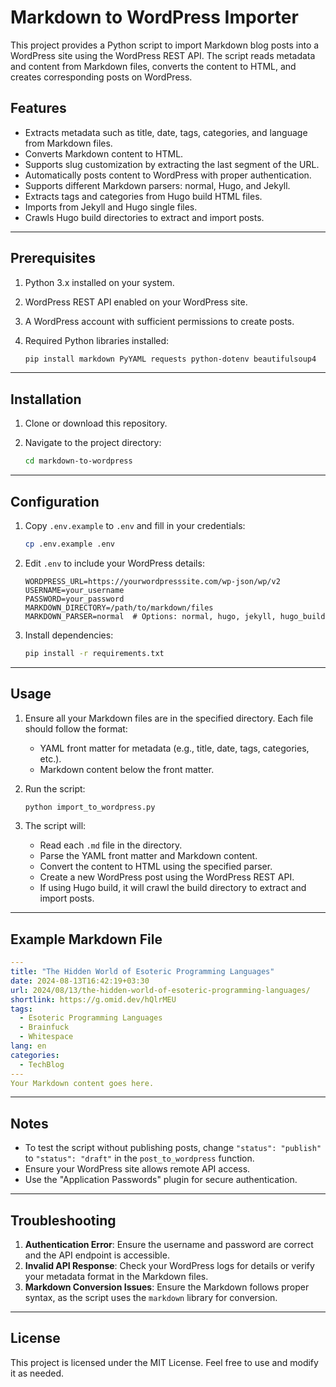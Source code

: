 # Markdown to WordPress Importer

This project provides a Python script to import Markdown blog posts into a WordPress site using the WordPress REST API. The script reads metadata and content from Markdown files, converts the content to HTML, and creates corresponding posts on WordPress.

## Features

- Extracts metadata such as title, date, tags, categories, and language from Markdown files.
- Converts Markdown content to HTML.
- Supports slug customization by extracting the last segment of the URL.
- Automatically posts content to WordPress with proper authentication.
- Supports different Markdown parsers: normal, Hugo, and Jekyll.
- Extracts tags and categories from Hugo build HTML files.
- Imports from Jekyll and Hugo single files.
- Crawls Hugo build directories to extract and import posts.

---

## Prerequisites

1. Python 3.x installed on your system.
2. WordPress REST API enabled on your WordPress site.
3. A WordPress account with sufficient permissions to create posts.
4. Required Python libraries installed:

   ```bash
   pip install markdown PyYAML requests python-dotenv beautifulsoup4
   ```

---

## Installation

1. Clone or download this repository.
2. Navigate to the project directory:

   ```bash
   cd markdown-to-wordpress
   ```

---

## Configuration

1. Copy `.env.example` to `.env` and fill in your credentials:

   ```bash
   cp .env.example .env
   ```

2. Edit `.env` to include your WordPress details:

   ```plaintext
   WORDPRESS_URL=https://yourwordpresssite.com/wp-json/wp/v2
   USERNAME=your_username
   PASSWORD=your_password
   MARKDOWN_DIRECTORY=/path/to/markdown/files
   MARKDOWN_PARSER=normal  # Options: normal, hugo, jekyll, hugo_build
   ```

3. Install dependencies:

   ```bash
   pip install -r requirements.txt
   ```

---

## Usage

1. Ensure all your Markdown files are in the specified directory. Each file should follow the format:
   - YAML front matter for metadata (e.g., title, date, tags, categories, etc.).
   - Markdown content below the front matter.

2. Run the script:

   ```bash
   python import_to_wordpress.py
   ```

3. The script will:
   - Read each `.md` file in the directory.
   - Parse the YAML front matter and Markdown content.
   - Convert the content to HTML using the specified parser.
   - Create a new WordPress post using the WordPress REST API.
   - If using Hugo build, it will crawl the build directory to extract and import posts.

---

## Example Markdown File

```yaml
---
title: "The Hidden World of Esoteric Programming Languages"
date: 2024-08-13T16:42:19+03:30
url: 2024/08/13/the-hidden-world-of-esoteric-programming-languages/
shortlink: https://g.omid.dev/hQlrMEU
tags:
  - Esoteric Programming Languages
  - Brainfuck
  - Whitespace
lang: en
categories: 
  - TechBlog
---
Your Markdown content goes here.
```

---

## Notes

- To test the script without publishing posts, change `"status": "publish"` to `"status": "draft"` in the `post_to_wordpress` function.
- Ensure your WordPress site allows remote API access.
- Use the "Application Passwords" plugin for secure authentication.

---

## Troubleshooting

1. **Authentication Error**: Ensure the username and password are correct and the API endpoint is accessible.
2. **Invalid API Response**: Check your WordPress logs for details or verify your metadata format in the Markdown files.
3. **Markdown Conversion Issues**: Ensure the Markdown follows proper syntax, as the script uses the `markdown` library for conversion.

---

## License

This project is licensed under the MIT License. Feel free to use and modify it as needed.
